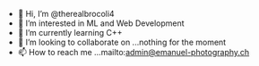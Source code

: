 - 👋 Hi, I’m @therealbrocoli4
- 👀 I’m interested in ML and Web Development
- 🌱 I’m currently learning C++
- 💞️ I’m looking to collaborate on ...nothing for the moment
- 📫 How to reach me ...mailto:admin@emanuel-photography.ch

<!---
therealbrocoli4/therealbrocoli4 is a ✨ special ✨ repository because its `README.md` (this file) appears on your GitHub profile.
You can click the Preview link to take a look at your changes.
--->
